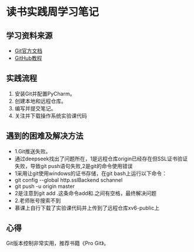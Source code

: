 # 读书实践周学习笔记
## 学习资料来源
- [Git官方文档](https://git-scm.com/doc)
- [GitHub教程](https://guides.github.com/)

## 实践流程
1. 安装Git并配置PyCharm。
2. 创建本地和远程仓库。
3. 编写并提交笔记。
4. 关注并下载操作系统实验课代码

## 遇到的困难及解决方法
- 1.Git推送失败。  
- 通过deepseek找出了问题所在，1是远程仓库origin已经存在但SSL证书验证失败，导致git push语句失败,2是git的命令使用错误
- 1采用让git使用windows的证书存储，在git bash上运行以下命令：
- git config --global http.sslBackend schannel
- git push -u origin master
- 2是注意到git add .这条命令add和.之间有空格，最终解决问题
- 2.老师账号搜索不到
- 慕课上自行下载了实验课代码并上传到了远程仓库xv6-public上

## 心得
Git版本控制非常实用，推荐书籍《Pro Git》。
